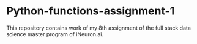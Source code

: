 # Python-functions-assignment-1
This repository contains work of my 8th assignment of the full stack data science master program of iNeuron.ai.
